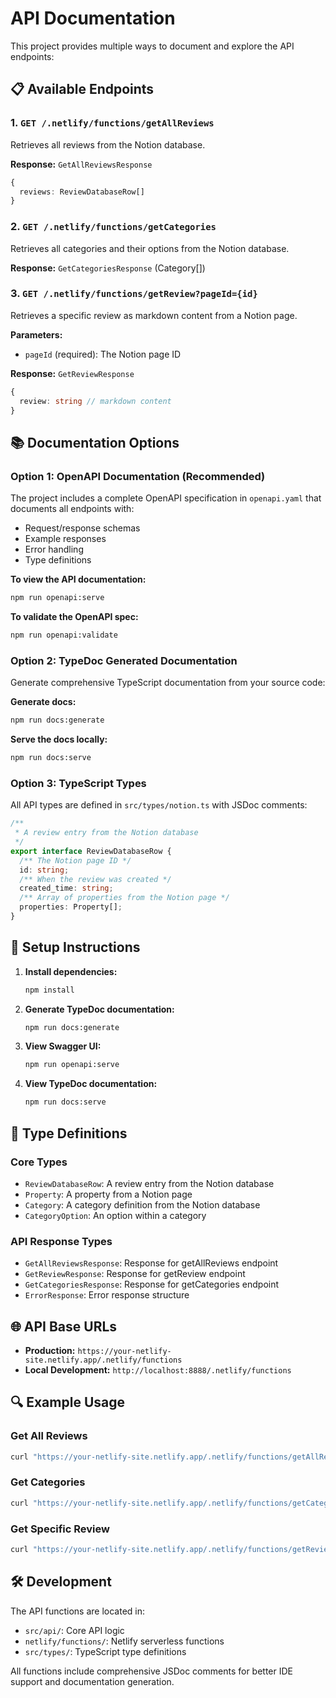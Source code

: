 # API Documentation

This project provides multiple ways to document and explore the API endpoints:

## 📋 Available Endpoints

### 1. `GET /.netlify/functions/getAllReviews`
Retrieves all reviews from the Notion database.

**Response:** `GetAllReviewsResponse`
```typescript
{
  reviews: ReviewDatabaseRow[]
}
```

### 2. `GET /.netlify/functions/getCategories`
Retrieves all categories and their options from the Notion database.

**Response:** `GetCategoriesResponse` (Category[])

### 3. `GET /.netlify/functions/getReview?pageId={id}`
Retrieves a specific review as markdown content from a Notion page.

**Parameters:**
- `pageId` (required): The Notion page ID

**Response:** `GetReviewResponse`
```typescript
{
  review: string // markdown content
}
```

## 📚 Documentation Options

### Option 1: OpenAPI Documentation (Recommended)

The project includes a complete OpenAPI specification in `openapi.yaml` that documents all endpoints with:
- Request/response schemas
- Example responses
- Error handling
- Type definitions

**To view the API documentation:**
```bash
npm run openapi:serve
```

**To validate the OpenAPI spec:**
```bash
npm run openapi:validate
```

### Option 2: TypeDoc Generated Documentation

Generate comprehensive TypeScript documentation from your source code:

**Generate docs:**
```bash
npm run docs:generate
```

**Serve the docs locally:**
```bash
npm run docs:serve
```

### Option 3: TypeScript Types

All API types are defined in `src/types/notion.ts` with JSDoc comments:

```typescript
/**
 * A review entry from the Notion database
 */
export interface ReviewDatabaseRow {
  /** The Notion page ID */
  id: string;
  /** When the review was created */
  created_time: string;
  /** Array of properties from the Notion page */
  properties: Property[];
}
```

## 🔧 Setup Instructions

1. **Install dependencies:**
   ```bash
   npm install
   ```

2. **Generate TypeDoc documentation:**
   ```bash
   npm run docs:generate
   ```

3. **View Swagger UI:**
   ```bash
   npm run openapi:serve
   ```

4. **View TypeDoc documentation:**
   ```bash
   npm run docs:serve
   ```

## 📖 Type Definitions

### Core Types

- `ReviewDatabaseRow`: A review entry from the Notion database
- `Property`: A property from a Notion page
- `Category`: A category definition from the Notion database
- `CategoryOption`: An option within a category

### API Response Types

- `GetAllReviewsResponse`: Response for getAllReviews endpoint
- `GetReviewResponse`: Response for getReview endpoint
- `GetCategoriesResponse`: Response for getCategories endpoint
- `ErrorResponse`: Error response structure

## 🌐 API Base URLs

- **Production:** `https://your-netlify-site.netlify.app/.netlify/functions`
- **Local Development:** `http://localhost:8888/.netlify/functions`

## 🔍 Example Usage

### Get All Reviews
```bash
curl "https://your-netlify-site.netlify.app/.netlify/functions/getAllReviews"
```

### Get Categories
```bash
curl "https://your-netlify-site.netlify.app/.netlify/functions/getCategories"
```

### Get Specific Review
```bash
curl "https://your-netlify-site.netlify.app/.netlify/functions/getReview?pageId=12345678-1234-1234-1234-123456789012"
```

## 🛠️ Development

The API functions are located in:
- `src/api/`: Core API logic
- `netlify/functions/`: Netlify serverless functions
- `src/types/`: TypeScript type definitions

All functions include comprehensive JSDoc comments for better IDE support and documentation generation.
